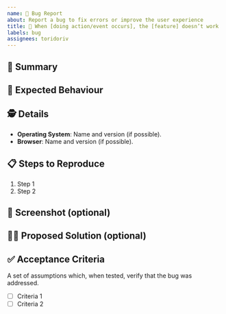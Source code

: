```yaml
---
name: 🐞 Bug Report
about: Report a bug to fix errors or improve the user experience
title: 🐞 When [doing action/event occurs], the [feature] doesn’t work
labels: bug
assignees: toridoriv
---
```


## 📝 Summary

<!-- Describe the issue you encountered. -->

## 🦋 Expected Behaviour

<!-- What should be happening instead? -->

## 🕵️ Details

<!-- Add any additional details that could assist with troubleshooting/fixing the issue. -->

- **Operating System**: Name and version (if possible).
- **Browser**: Name and version (if possible).

## 📋 Steps to Reproduce

1. Step 1
2. Step 2

## 📸 Screenshot (optional)

<!-- Add a screenshot (if possible). -->

## 🙋‍♀️ Proposed Solution (optional)

<!-- Do you have a proposed solution? -->

## ✅ Acceptance Criteria

A set of assumptions which, when tested, verify that the bug was addressed.

- [ ] Criteria 1
- [ ] Criteria 2
